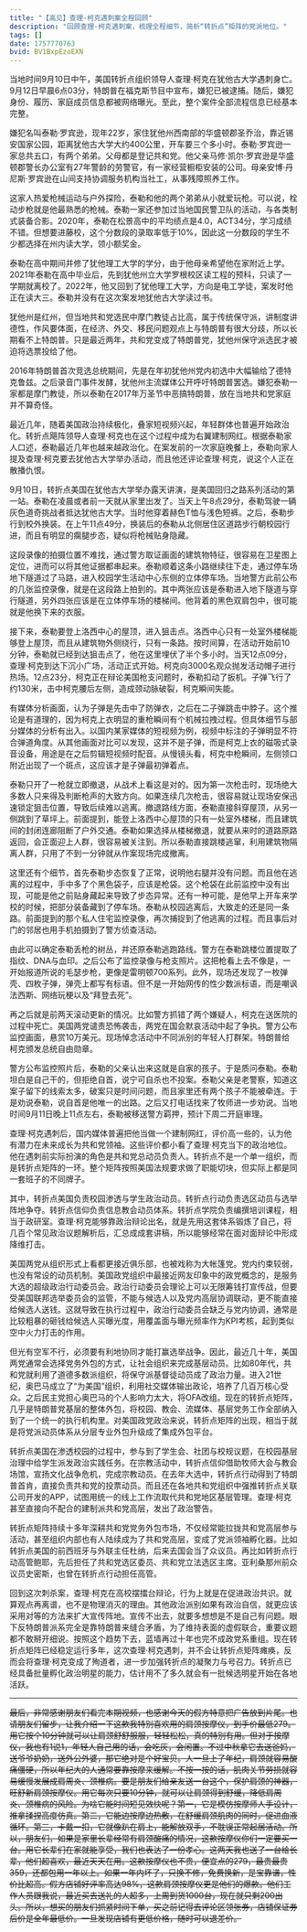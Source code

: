 ```yaml
---
title: "【高见】查理·柯克遇刺案全程回顾"
description: "回顾查理·柯克遇刺案，梳理全程细节，简析“转折点”矩阵的党派地位。"
tags: []
date: 1757770763
bvid: BV1BxpEzoEXN
---
```

当地时间9月10日中午，美国转折点组织领导人查理·柯克在犹他古大学遇刺身亡。9月12日早晨6点03分，特朗普在福克斯节目中宣布，嫌犯已被逮捕。随后，嫌犯身份、履历、家庭成员信息都被网络曝光。至此，整个案件全部流程信息已经基本完整。

嫌犯名叫泰勒·罗宾逊，现年22岁，家住犹他州西南部的华盛顿郡圣乔治，靠近锡安国家公园，距离犹他古大学大约400公里，开车要三个多小时。泰勒·罗宾逊一家总共五口，有两个弟弟。父母都是登记共和党。他父亲马修·凯尔·罗宾逊是华盛顿郡警长办公室有27年警龄的劳警官，有一家经营橱柜安装的公司。母亲安博·丹尼斯·罗宾逊在山间支持协调服务机构当社工，从事残障照养工作。

这家人热爱枪械运动与户外探险，泰勒和他的两个弟弟从小就爱玩枪。可以说，栓动步枪就是他最熟悉的枪械。泰勒一家还参加过当地国民警卫队的活动，与各类制式装备合影。2020年，泰勒在松景高中的平均绩点是4.0，ACT34分，学习成绩不错。但想要进藤校，这个分数段的录取率低于10%，因此这一分数段的学生不少都选择在州内读大学，领小额奖金。

泰勒在高中期间并修了犹他理工大学的学分，由于他母亲希望他在家附近上学。2021年泰勒在高中毕业后，先到犹他州立大学罗根校区读工程的预科，只读了一学期就离校了。2022年，他又回到了犹他理工大学，方向是电工学徒，案发时他正在读大三。泰勒并没有在这次案发地犹他古大学读过书。

犹他州是红州，但当地共和党选民中摩门教徒占比高，属于传统保守派，讲制度讲德性，作风要体面，在经济、外交、移民问题观点上与特朗普有很大分歧，所以长期看不上特朗普。只是最近两年，共和党变成了特朗普党，犹他州保守派选民才被迫将选票投给了他。

2016年特朗普首次竞选总统期间，先是在年初犹他州党内初选中大幅输给了德特克鲁兹。之后录音门事件发酵，犹他州主流媒体公开呼吁特朗普罢选。嫌犯泰勒一家都是摩门教徒，所以泰勒在2017年万圣节中恶搞特朗普，放在当地共和党家庭并不算奇怪。

最近几年，随着美国政治持续极化，叠家短视频兴起，年轻群体也普遍开始政治化。转折点飓阵领导人查理·柯克也在这个过程中成为右翼建制网红。根据泰勒家人口述，泰勒最近几年也越来越政治化。在案发前的一次家庭晚餐上，泰勒向家人提及查理·柯克要去犹他古大学举办活动，而且他还评论查理·柯克，说这个人正在散播仇恨。

9月10日，转折点美国在犹他古大学举办露天讲演，是美国回归之路系列活动的第一站。泰勒在凌晨或者前一天就从家里出发了。当天上午8点29分，泰勒驾驶一辆灰色道奇挑战者抵达犹他古大学。当时他穿着赫色T恤与浅色短裤。之后，泰勒步行到校外换装。在上午11点49分，换装后的泰勒从北侧居住区道路步行朝校园行进，而且有明显的瘸腿步态，疑似将枪械贴身隐藏。

这段录像的拍摄位置不难找，通过警方取证画面的建筑物特征，很容易在卫星图上定位，进而可以将其他证据都串起来。泰勒顺着这条小路继续往下走，通过停车场地下隧道过了马路，进入校园学生活动中心东侧的立体停车场。当地警方此前公布的几张监控录像，就是在这段路上拍到的。其中两张应该是泰勒进入地下隧道与穿行隧道，另外四张应该是在立体停车场的楼梯间。他背着的黑色双肩包中，很可能就是他换下来的衣服。

接下来，泰勒要登上洛西中心的屋顶，进入狙击点。洛西中心只有一处室外楼梯能够登上屋顶，而且从建筑物外侧绕行，只有一条路。按时间算，在活动开始前10分钟，泰勒就已经到达狙击点了，他在这里埋伏了半个多小时。当天12点09分，查理·柯克到达下沉小广场，活动正式开始。柯克向3000名观众抛发活动帽子进行热场。12点23分，柯克正在辩论美国枪支问题时，泰勒扣动了扳机。子弹飞行了约130米，击中柯克腰后左侧，造成颈动脉破裂，柯克瞬间失能。

有媒体分析画面，认为子弹是先击中了防弹衣，之后在二子弹跳击中脖子。这个推论是有道理的，因为柯克上衣明显的重枪瞬间有个机械拉拽过程。但具体细节与部分媒体的分析有出入。以国内某家媒体的短视频为例，视频中标注的子弹明显不符合弹道角度。从其他画面对比可以发现，这并不是子弹，而是柯克上衣的磁吸式录音设备，用途是在之后剪辑短视频时配音。从慢镜头看，柯克中枪瞬间，左侧领口附近出现了一个斑点，这应该才是子弹最初弹着点。

泰勒只开了一枪就立即撤退，从战术上看这是对的。因为第一次枪击时，现场绝大多数人只来得及判断枪声的大致方向。如果连续几次枪击，很容易就让现场安保迅速锁定狙击位置，导致后续难以逃离。撤退路线方面，泰勒直接斜穿屋顶，从另一侧跳到了草坪上。前面提到，能登上洛西中心屋顶的只有一处室外楼梯，而且建筑间的封闭连廊阻断了户外交通。泰勒如果选择从楼梯撤退，就要从来时的道路原路返回，会正面迎上人群，很容易被关注到。所以泰勒直接跳楼逃窜，利用建筑物隔离人群，只用了不到一分钟就从作案现场完成撤离。

这里还有个细节，首先泰勒步态恢复了正常，说明他右腿并没有问题。而且他在逃离的过程中，手中多了个黑色袋子，应该是枪袋。这个枪袋在此前监控中没有出现，可能是他之前贴身藏起来导致了步态异常。还有一种可能，是他早上开车来学校的时候，把部分装备藏到了停车场。泰勒从校园逃离后，大致走的还是同一条路。前面提到的那个私人住宅监控录像，再次捕捉到了他逃离的过程。而且事后对门的邻居也用手机拍摄到了警方侦查活动。

由此可以确定泰勒丢枪的树丛，并还原泰勒逃跑路线。警方在泰勒跳楼位置提取了指纹、DNA与血印。之后公布了监控录像与枪支照片。这把枪看上去不像是，一开始报道所说的毛瑟步枪，更像是雷明顿700系列。此外，现场还发现了一枚弹壳、四枚子弹，弹壳上都写有标语。但不是一开始网传的性少数派标语，而是嘲讽法西斯、网络玩梗以及“拜登去死”。

再之后就是前两天滚动更新的情况。比如警方抓错了两个嫌疑人，柯克在送医院的过程中死亡。美国两党谴责恐怖袭击，两党在国会默哀活动中起了争执。警方公布监控画面，悬赏10万美元。现场悼念活动中不同派别的年轻人打群架。特朗普给柯克颁发总统自由勋章。

警方公布监控照片后，泰勒的父亲认出来这就是自家的孩子。于是质问泰勒。泰勒坦白是自己干的，但拒绝自首，说宁可自杀也不投案。泰勒父亲是老警察，知道这案子留下的线索太多，破案只是时间问题，而且家里还有两个孩子不能被牵连。于是劝说泰勒，说自首是他唯一的出路。之后又打电话找来了牧师进一步劝说。当地时间9月11日晚上11点左右，泰勒被移送警方羁押，预计下周二开庭审理。

查理·柯克遇刺后，国内媒体普遍把他当做一个建制网红，评价高一些的，认为他有潜力在未来成长为共和党领袖。这些评价都小看了查理·柯克当下的政治地位。他在遇刺前实际扮演的角色是共和党总动员负责人。转折点不是一个单一组织，而是转折点矩阵的一环。整个矩阵按照美国法规要求做了职能切块，但实际上都是同一套班子的不同牌子。

其中，转折点美国负责校园渗透与学生政治动员。转折点行动负责选区动员与选举阵地争夺。转折点信仰负责信息教会动员体系。转折点学院负责编撰培训课程，相当于政研室。查理·柯克能够靠政治辩论出名，就是先用这套体系锻炼了自己，将几百个常见政治议题解析后，汇总成成套讲稿，所以能够经常在面对面辩论中形成降维打击。

美国两党从组织形式上看都更接近俱乐部，也被戏称为大帐篷党。党内约束较弱，也没有常设的动员机制。美国政党组织中最接近网友印象中的政党概念的，是服务大选的超级政治行动委员会。政治行动委员会理论上可以无限筹钱打宣传战，但要受美国联邦选举委员会的监管，不能与候选人以及党内高层协调联动，更不能直接给候选人送钱。这就导致在执行过程中，政治行动委员会缺乏与党内协调，通常是比较粗暴的砸钱给候选人买曝光度，用覆盖面与曝光频率作为KPI考核，起到类似空中火力打击的作用。

但光有空军不行，必须要有利地协同才能打赢选举战争。因此，最近几十年，美国两党通常会选择党务外包的方式，让社会组织来完成基层动员。比如80年代，共和党就利用了道德多数派组织，将保守派基督徒动员成了政治力量。进入21世纪，奥巴马成立了“为美国”组织，利用社交媒体输出政论，培养了几百万核心受众。之后民主党担心奥巴马的个人影响力太大，将OFA改组。现在的转折点矩阵，几乎是特朗普党基层的整体外包，将校园、教会、流媒体、基层党务工作全部纳入到了一个统一的执行机构里。对美国政党政治来说，转折点矩阵的出现，相当于就是将党派动员体系从分层专业外包升级成了集成外包平台。

转折点美国在渗透校园的过程中，参与到了学生会、社团与校规议题，在校园基层治理中给学生派发政治实践任务。在宗教活动中，转折点信仰借助牧师大会与教会场馆，宣扬文化战争危机，完成宗教动员。在去年大选中，转折点行动得到了特朗普首肯，直接负责共和党的投票动员。而且还在各地共和党组织中强推转折点关联公司开发的APP，试图用统一的线上工作流取代共和党地区基层管理。查理·柯克甚至直接向不配合的建制派共和党高层，发出了政治警告。

转折点矩阵持续十多年深耕共和党党务外包市场，不仅经常能拉拢共和党高层参与活动，甚至组织内部也有人陆续成为了共和党高层，变成了党派领袖孵化器。比如转折点美国的前西班牙与外联主任杜纳，后来去国会当了众议员。再比如转折点行动高管鲍耶，先后担任了共和党选区委员、共和党立法选区主席。亚利桑那州前众议员史密斯，也曾在转折点行动担任高管。

回到这次刺杀案，查理·柯克在高校摆擂台辩论，行为上就是在促进政治共识。就算观点再离谱，也不是物理消灭的理由。其他政治派别如果有政治自信，就更应该采用对等的方法来扩大宣传阵地。宣传不出去，就要多想想是不是自己有问题。眼下反特朗普派系完全是靠特朗普来缝合矛盾，为了维持表面的虚假联合，重要议题都不敢掰开细说。按照这个趋势下去，蓝墙再过十年也完不成政党系重组。现在转折点矩阵已经稳定运行多年，这次查理·柯克遇刺，并不会让转折点矩阵瘫痪，反而会将查理·柯克变成了殉道者，进一步加强转折点的凝聚力与号召力。转折点已经具备批量孵化政治明星的能力，估计用不了多久就会有一批候选明星开始在各地活跃。

---

<del>最后，非常感谢朋友们看完本期视频，也感谢今天的假方特意把广告放到片尾。也请朋友们留步，让我介绍一下这款我特别喜欢用的肩颈按摩仪，到手价最低279。用它按个10分钟就可以让肩颈舒舒服服，轻轻松松，真的特别有用。但对于按摩仪，我也有1说1，年轻人自己用的话，会吃灰，会闲置。不过中秋拿它去送爸妈，送爷爷奶奶，送外公外婆，那它绝对是个好宝贝。人一旦上了年纪，肩颈就容易酸痛僵硬，所以年纪大的人通常要靠按摩来缓解。不按一按的话，肌肉关节劳损就容易缓慢发展成肩周炎、颈椎病。要是朋友们给亲友送一台这个，保护肩颈的神器，旺舒新肩颈按摩仪。用它每次只要10分钟，就可以让肩颈得到舒缓，降低肩周炎、颈椎病的风险。为啥它能时间短见效快呢？第一，它是模仿按摩师人手设计，推拿揉捏高度仿真。第二，它能边按摩边热敷，在舒缓肩颈肌肉的同时，促进血液循环。第三，卡戴一扣，它就像趴在肩上，能解放双手，不耽误正常起居活动。所以，朋友们，如果是家里长辈经常有肩颈酸痛的情况，这款按摩仪你们一定要买一台。用它长辈们在家就能享受，我们也表达了一份孝心。这两天我也送了一台给长辈，他们超喜欢，最近天天在用。这款按摩仪也不贵，便宜点的279，最贵最贵359，还都包用一年以上。如果一年内坏了，只换不修，免费换新，是宝靠谱，性价比超高。假方店铺好评率高达98%，这款肩颈按摩仪更是他们的爆款。他们工作人员跟我说，最近买去送礼的人超多，上周到货1000台，现在就只剩200出头。所以，想买的朋友们抓紧时间下单，买之前记得去评论区领张券，店铺保证券后价是全年最低价。一旦发现店铺有更低价格，随时可以退差价。</del>


